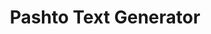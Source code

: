 ---
title: Pashto Text Generator
description: A modern **Android app** built with **Jetpack Compose, MVVM architecture, and Koin DI** that generates Pashto sentences for various use cases. This application is designed to help learners, students, and developers understand Pashto sentence structures and text generation logic.
image: https://github.com/waliafghan22/PashtoTextGen/blob/main/screenshots/screen1.png
technologies:
  - Jetpack Compose
  - Kotlin
  - MVVM
  - Coroutines
  - Koin
  - Material 3
github: https://github.com/waliafghan22/PashtoTextGen/releases/tag/1.0.alpha
demo: https://github.com/waliafghan22/PashtoTextGen
---